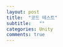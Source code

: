 ```yaml
---
layout: post
title:  "코드 테스트"
subtitle:   ""
categories: Unity
comments: true
---
```


<script src="https://gist.github.com/ksc0116/d05f4e408c6fd46d8ba429d51f1f5dbb.js"></script>